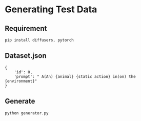 # Generating Test Data

## Requirement
```
pip install diffusers, pytorch
```

## Dataset.json
```
{
    'id': 0,
    'prompt': " A(An) {animal} {static action} in(on) the {environment}"
}
```

## Generate
```
python generator.py
```